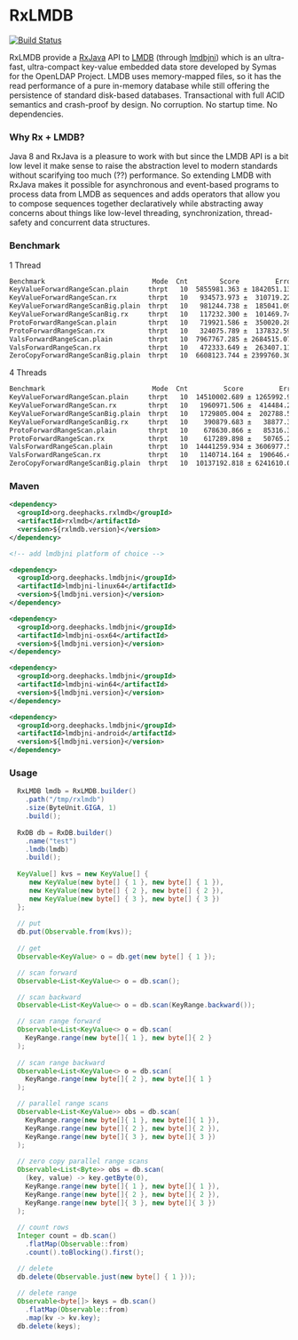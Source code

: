 # RxLMDB
[![Build Status](https://travis-ci.org/deephacks/RxLMDB.svg?branch=master)](https://travis-ci.org/deephacks/RxLMDB)

RxLMDB provide a [RxJava](https://github.com/ReactiveX/RxJava) API to [LMDB](http://symas.com/mdb/) (through [lmdbjni](https://github.com/deephacks/lmdbjni)) which is an ultra-fast, ultra-compact key-value embedded data store developed by Symas for the OpenLDAP Project. LMDB uses memory-mapped files, so it has the read performance of a pure in-memory database while still offering the persistence of standard disk-based databases. Transactional with full ACID semantics and crash-proof by design. No corruption. No startup time. No dependencies.

### Why Rx + LMDB?

Java 8 and RxJava is a pleasure to work with but since the LMDB API is a bit low level it make sense to raise the abstraction level to modern standards without scarifying too much (??) performance. So extending LMDB with RxJava makes it possible for asynchronous and event-based programs to process data from LMDB as sequences and adds operators that allow you to compose sequences together declaratively while abstracting away concerns about things like low-level threading, synchronization, thread-safety and concurrent data structures.


### Benchmark

1 Thread

```bash
Benchmark                           Mode  Cnt        Score         Error  Units
KeyValueForwardRangeScan.plain     thrpt   10  5855981.363 ± 1842051.132  ops/s
KeyValueForwardRangeScan.rx        thrpt   10   934573.973 ±  310719.229  ops/s
KeyValueForwardRangeScanBig.plain  thrpt   10   981244.738 ±  185041.091  ops/s
KeyValueForwardRangeScanBig.rx     thrpt   10   117232.300 ±  101469.746  ops/s
ProtoForwardRangeScan.plain        thrpt   10   719921.586 ±  350020.287  ops/s
ProtoForwardRangeScan.rx           thrpt   10   324075.789 ±  137832.590  ops/s
ValsForwardRangeScan.plain         thrpt   10  7967767.285 ± 2684515.075  ops/s
ValsForwardRangeScan.rx            thrpt   10   472333.649 ±  263407.110  ops/s
ZeroCopyForwardRangeScanBig.plain  thrpt   10  6608123.744 ± 2399760.309  ops/s
```

4 Threads

```bash
Benchmark                           Mode  Cnt         Score         Error  Units
KeyValueForwardRangeScan.plain     thrpt   10  14510002.689 ± 1265992.980  ops/s
KeyValueForwardRangeScan.rx        thrpt   10   1960971.506 ±  414484.221  ops/s
KeyValueForwardRangeScanBig.plain  thrpt   10   1729805.004 ±  202788.578  ops/s
KeyValueForwardRangeScanBig.rx     thrpt   10    390879.683 ±   38877.376  ops/s
ProtoForwardRangeScan.plain        thrpt   10    678630.866 ±   85316.353  ops/s
ProtoForwardRangeScan.rx           thrpt   10    617289.898 ±   50765.237  ops/s
ValsForwardRangeScan.plain         thrpt   10  14441259.934 ± 3606977.540  ops/s
ValsForwardRangeScan.rx            thrpt   10   1140714.164 ±  190646.443  ops/s
ZeroCopyForwardRangeScanBig.plain  thrpt   10  10137192.818 ± 6241610.057  ops/s
```

### Maven

```xml
<dependency>
  <groupId>org.deephacks.rxlmdb</groupId>
  <artifactId>rxlmdb</artifactId>
  <version>${rxlmdb.version}</version>
</dependency>

<!-- add lmdbjni platform of choice -->

<dependency>
  <groupId>org.deephacks.lmdbjni</groupId>
  <artifactId>lmdbjni-linux64</artifactId>
  <version>${lmdbjni.version}</version>
</dependency>

<dependency>
  <groupId>org.deephacks.lmdbjni</groupId>
  <artifactId>lmdbjni-osx64</artifactId>
  <version>${lmdbjni.version}</version>
</dependency>

<dependency>
  <groupId>org.deephacks.lmdbjni</groupId>
  <artifactId>lmdbjni-win64</artifactId>
  <version>${lmdbjni.version}</version>
</dependency>

<dependency>
  <groupId>org.deephacks.lmdbjni</groupId>
  <artifactId>lmdbjni-android</artifactId>
  <version>${lmdbjni.version}</version>
</dependency>
```

### Usage

```java
  RxLMDB lmdb = RxLMDB.builder()
    .path("/tmp/rxlmdb")
    .size(ByteUnit.GIGA, 1)
    .build();
    
  RxDB db = RxDB.builder()
    .name("test")
    .lmdb(lmdb)
    .build();
  
  KeyValue[] kvs = new KeyValue[] { 
     new KeyValue(new byte[] { 1 }, new byte[] { 1 }),
     new KeyValue(new byte[] { 2 }, new byte[] { 2 }),
     new KeyValue(new byte[] { 3 }, new byte[] { 3 })
  };
  
  // put
  db.put(Observable.from(kvs));
  
  // get
  Observable<KeyValue> o = db.get(new byte[] { 1 });

  // scan forward
  Observable<List<KeyValue<> o = db.scan();

  // scan backward
  Observable<List<KeyValue<> o = db.scan(KeyRange.backward());

  // scan range forward
  Observable<List<KeyValue<> o = db.scan(
    KeyRange.range(new byte[]{ 1 }, new byte[]{ 2 }
  );
  
  // scan range backward
  Observable<List<KeyValue<> o = db.scan(
    KeyRange.range(new byte[]{ 2 }, new byte[]{ 1 }
  );

  // parallel range scans
  Observable<List<KeyValue>> obs = db.scan(
    KeyRange.range(new byte[]{ 1 }, new byte[]{ 1 }),
    KeyRange.range(new byte[]{ 2 }, new byte[]{ 2 }),
    KeyRange.range(new byte[]{ 3 }, new byte[]{ 3 })
  );
  
  // zero copy parallel range scans
  Observable<List<Byte>> obs = db.scan(
    (key, value) -> key.getByte(0),
    KeyRange.range(new byte[]{ 1 }, new byte[]{ 1 }),
    KeyRange.range(new byte[]{ 2 }, new byte[]{ 2 }),
    KeyRange.range(new byte[]{ 3 }, new byte[]{ 3 })
  );
  
  // count rows  
  Integer count = db.scan()
    .flatMap(Observable::from)
    .count().toBlocking().first();

  // delete
  db.delete(Observable.just(new byte[] { 1 }));
  
  // delete range  
  Observable<byte[]> keys = db.scan()
    .flatMap(Observable::from)
    .map(kv -> kv.key);
  db.delete(keys);
  
```

